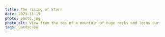 ```yaml
---
title: The rising of Storr
date: 2023-11-15
photo: photo.jpg
photo_alt: View from the top of a mountain of huge rocks and lochs during a cloudy morning
tags: Landscape
---
```

